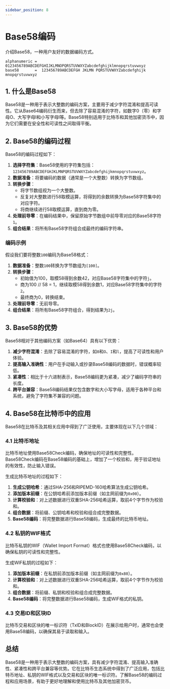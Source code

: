 ```yaml
---
sidebar_position: 8
---
```


# Base58编码

介绍Base58，一种用户友好的数据编码方式。

```text
alphanumeric = 0123456789ABCDEFGHIJKLMNOPQRSTUVWXYZabcdefghijklmnopqrstuvwxyz
base58       =  123456789ABCDEFGH JKLMN PQRSTUVWXYZabcdefghijk mnopqrstuvwxyz
```

## 1. 什么是Base58

Base58是一种用于表示大整数的编码方案，主要用于减少字符混淆和提高可读性。它从Base64编码衍生而来，但去除了容易混淆的字符，如数字0（零）和字母O、大写字母I和小写字母l等。Base58特别适用于比特币和其他加密货币中，因为它们需要在安全性和可读性之间取得平衡。

## 2. Base58的编码过程

Base58的编码过程如下：

1. **选择字符集**：Base58使用的字符集包括：`123456789ABCDEFGHJKLMNPQRSTUVWXYZabcdefghijkmnopqrstuvwxyz`。
2. **数据准备**：将要编码的数据（通常是一个大整数）转换为字节数组。
3. **转换步骤**：
    - 将字节数组视为一个大整数。
    - 反复对大整数进行58取模运算，将得到的余数转换为Base58字符集中的对应字符。
    - 将商继续进行58取模运算，直到商为零。
4. **处理前导零**：在编码结果中，保留原始字节数组中前导零对应的Base58字符`1`。
5. **组合结果**：将所有Base58字符组合成最终的编码字符串。

### 编码示例

假设我们要将整数`100`编码为Base58格式：

1. **数据准备**：整数`100`转换为字节数组为`[100]`。
2. **转换步骤**：
    - 初始值为100，取模58得到余数42，对应Base58字符集中的字符`j`。
    - 商为100 // 58 = 1，继续取模58得到余数1，对应Base58字符集中的字符`2`。
    - 最终商为0，转换结束。
3. **处理前导零**：无前导零。
4. **组合结果**：将所有Base58字符组合，得到结果为`2j`。

## 3. Base58的优势

Base58相对于其他编码方案（如Base64）具有以下优势：

1. **减少字符混淆**：去除了容易混淆的字符，如`0`和`O`、`I`和`l`，提高了可读性和用户体验。
2. **提高输入准确性**：用户在手动输入或抄录Base58编码的数据时，错误概率较低。
3. **紧凑性**：相比于十六进制表示，Base58编码更为紧凑，减少了编码字符串的长度。
4. **跨平台兼容**：Base58编码结果仅包含数字和大小写字母，适用于各种平台和系统，避免了字符集不兼容的问题。

## 4. Base58在比特币中的应用

Base58在比特币及其相关应用中得到了广泛使用，主要体现在以下几个领域：

### 4.1 比特币地址

比特币地址使用Base58Check编码，确保地址的可读性和完整性。Base58Check编码在Base58编码的基础上，增加了一个校验和，用于验证地址的有效性，防止输入错误。

生成比特币地址的过程如下：

1. **生成公钥哈希**：通过SHA-256和RIPEMD-160哈希算法生成公钥哈希。
2. **添加版本前缀**：在公钥哈希前添加版本前缀（如主网前缀为`0x00`）。
3. **计算校验和**：对上述数据进行双重SHA-256哈希运算，取前4个字节作为校验和。
4. **组合数据**：将前缀、公钥哈希和校验和组合成完整数据。
5. **Base58编码**：将完整数据进行Base58编码，生成最终的比特币地址。

### 4.2 私钥的WIF格式

比特币私钥的WIF（Wallet Import Format）格式也使用Base58Check编码，以确保私钥的可读性和完整性。

生成WIF私钥的过程如下：

1. **添加版本前缀**：在私钥前添加版本前缀（如主网前缀为`0x80`）。
2. **计算校验和**：对上述数据进行双重SHA-256哈希运算，取前4个字节作为校验和。
3. **组合数据**：将前缀、私钥和校验和组合成完整数据。
4. **Base58编码**：将完整数据进行Base58编码，生成WIF格式的私钥。

### 4.3 交易ID和区块ID

比特币交易和区块的唯一标识符（TxID和BlockID）在展示给用户时，通常也会使用Base58编码，以确保其易于读取和输入。

## 总结

Base58是一种用于表示大整数的编码方案，具有减少字符混淆、提高输入准确性、紧凑性和跨平台兼容等优势。它在比特币生态系统中得到了广泛应用，包括比特币地址、私钥的WIF格式以及交易和区块的唯一标识符。了解Base58的编码过程和应用场景，有助于更好地理解和使用比特币及其他加密货币。
